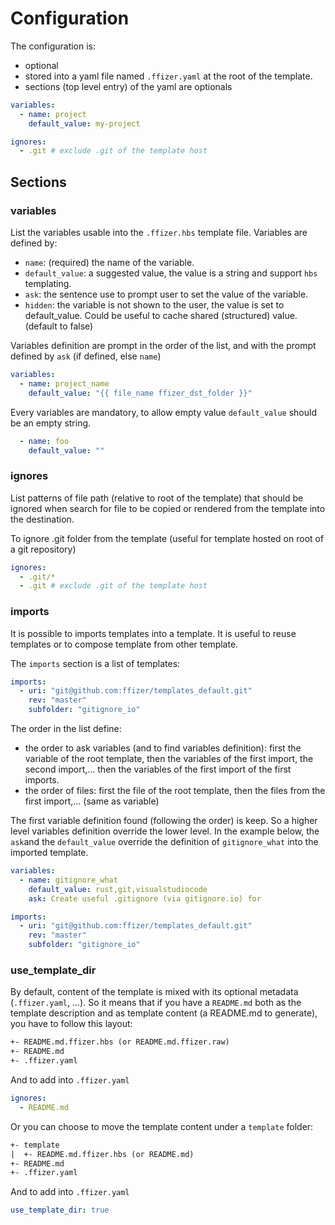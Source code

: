 # Configuration

The configuration is:

- optional
- stored into a yaml file named `.ffizer.yaml` at the root of the template.
- sections (top level entry) of the yaml are optionals

```yaml
variables:
  - name: project
    default_value: my-project

ignores:
  - .git # exclude .git of the template host
```

## Sections

### variables

List the variables usable into the `.ffizer.hbs` template file.
Variables are defined by:

- `name`: (required) the name of the variable.
- `default_value`: a suggested value, the value is a string and support `hbs` templating.
- `ask`: the sentence use to prompt user to set the value of the variable.
- `hidden`: the variable is not shown to the user, the value is set to default_value. Could be useful to cache shared (structured) value. (default to false)

Variables definition are prompt in the order of the list, and with the prompt defined by `ask` (if defined, else `name`)

```yaml
variables:
  - name: project_name
    default_value: "{{ file_name ffizer_dst_folder }}"
```

Every variables are mandatory, to allow empty value `default_value` should be an empty string.

```yaml
  - name: foo
    default_value: ""
```

### ignores

List patterns of file path (relative to root of the template) that should be ignored when search for file to be copied or rendered from the template into the destination.

To ignore .git folder from the template (useful for template hosted on root of a git repository)

```yaml
ignores:
  - .git/*
  - .git # exclude .git of the template host
```

### imports

It is possible to imports templates into a template. It is useful to reuse templates or to compose template from other template.

The `imports` section is a list of templates:

```yaml
imports:
  - uri: "git@github.com:ffizer/templates_default.git"
    rev: "master"
    subfolder: "gitignore_io"
```

The order in the list define:

- the order to ask variables (and to find variables definition): first the variable of the root template, then the variables of the first import, the second import,... then the variables of the first import of the first imports.
- the order of files: first the file of the root template, then the files from the first import,... (same as variable)

<!-- TODO insert a diagram of priority and order -->

The first variable definition found (following the order) is keep. So a higher level variables definition override the lower level. In the example below, the `ask`and the `default_value` override the definition of `gitignore_what` into the imported template.

```yaml
variables:
  - name: gitignore_what
    default_value: rust,git,visualstudiocode
    ask: Create useful .gitignore (via gitignore.io) for

imports:
  - uri: "git@github.com:ffizer/templates_default.git"
    rev: "master"
    subfolder: "gitignore_io"
```

### use_template_dir

By default, content of the template is mixed with its optional metadata (`.ffizer.yaml`, ...). So it means that if you have a `README.md` both as the template description and as template content (a README.md to generate), you have to follow this layout:

```txt
+- README.md.ffizer.hbs (or README.md.ffizer.raw)
+- README.md
+- .ffizer.yaml
```

And to add into `.ffizer.yaml`

```yaml
ignores:
  - README.md
```

Or you can choose to move the template content under a `template` folder:

```txt
+- template
|  +- README.md.ffizer.hbs (or README.md)
+- README.md
+- .ffizer.yaml
```

And to add into `.ffizer.yaml`

```yaml
use_template_dir: true
```